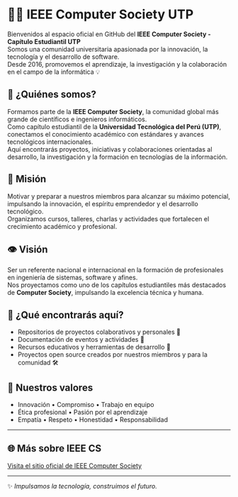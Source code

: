 # 👨‍💻 IEEE Computer Society UTP

Bienvenidos al espacio oficial en GitHub del **IEEE Computer Society - Capítulo Estudiantil UTP**   
Somos una comunidad universitaria apasionada por la innovación, la tecnología y el desarrollo de software.  
Desde 2016, promovemos el aprendizaje, la investigación y la colaboración en el campo de la informática 💡

## 🌟 ¿Quiénes somos?

Formamos parte de la **IEEE Computer Society**, la comunidad global más grande de científicos e ingenieros informáticos.  
Como capítulo estudiantil de la **Universidad Tecnológica del Perú (UTP)**, conectamos el conocimiento académico con estándares y avances tecnológicos internacionales.  
Aquí encontrarás proyectos, iniciativas y colaboraciones orientadas al desarrollo, la investigación y la formación en tecnologías de la información.

## 🎯 Misión

Motivar y preparar a nuestros miembros para alcanzar su máximo potencial, impulsando la innovación, el espíritu emprendedor y el desarrollo tecnológico.  
Organizamos cursos, talleres, charlas y actividades que fortalecen el crecimiento académico y profesional.

## 👁 Visión

Ser un referente nacional e internacional en la formación de profesionales en ingeniería de sistemas, software y afines.  
Nos proyectamos como uno de los capítulos estudiantiles más destacados de **Computer Society**, impulsando la excelencia técnica y humana.

## 💼 ¿Qué encontrarás aquí?

- Repositorios de proyectos colaborativos y personales 🚀  
- Documentación de eventos y actividades 📄  
- Recursos educativos y herramientas de desarrollo 🧠  
- Proyectos open source creados por nuestros miembros y para la comunidad 🛠️

## 🤝 Nuestros valores

- Innovación • Compromiso • Trabajo en equipo  
- Ética profesional • Pasión por el aprendizaje  
- Empatía • Respeto • Honestidad • Responsabilidad  

---

## 🌐 Más sobre IEEE CS

[Visita el sitio oficial de IEEE Computer Society](https://www.computer.org)

---

✨ *Impulsamos la tecnología, construimos el futuro.*  
